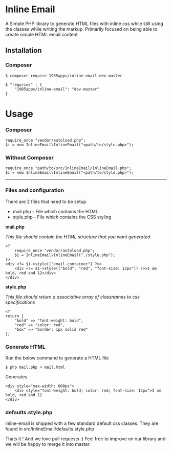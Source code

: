 # Inline Email

A Simple PHP library to generate HTML files with inline css while still using the classes while writing the markup. Primarily focused on being able to create simple HTML email content

## Installation
### Composer

    $ composer require 1985apps/inline-email:dev-master

    $ "requries" : {
        "1985apps/inline-email": "dev-master"
    }

# Usage
### Composer

	require_once "vendor/autoload.php";
	$i = new InlineEmail\InlineEmail("<path/to/style.php>");

### Without Composer

	require_once "path/to/src/InlineEmail/InlineEmail.php";
	$i = new InlineEmail\InlineEmail("<path/to/style.php>");

***
### Files and configuration 
There are 2 files that need to be setup
- mail.php - File which contains the HTML
- style.php - File which contains the CSS styling

**mail.php**

*This file should contain the HTML structure that you want generated*

    <?
        require_once "vendor/autoload.php";
        $i = InlineEmail\InlineEmail("./style.php");
    ?>
    <div <?= $i->style(["email-container"] ?>>
        <div <?= $i->style(["bold", "red", "font-size: 12px"]) ?>>I am bold, red and 12</div>
    </div>

**style.php**

*This file should return a associative array of classnames to css specifications*

    <?
    return [
        "bold" => "font-weight: bold",
        "red" => "color: red",
        "box" => "border: 1px solid red"
    ];
    
### Generate HTML
Run the below command to generate a HTML file

    $ php mail.php > mail.html
    
Generates

    <div style="max-width: 600px">
        <div style="font-weight: bold; color: red; font-size: 12px">I am bold, red and 12
    </div>

### defaults.style.php

inline-email is shipped with a few standard default css classes. They are found in src/InlineEmail/defaults.style.php
    
Thats it ! And we love pull requests :) Feel free to improve on our library and we will be happy to merge it into master.